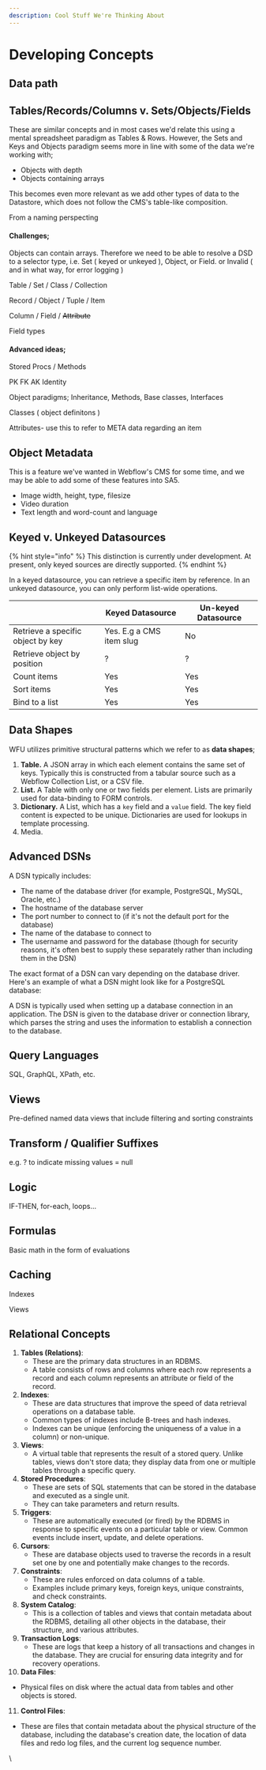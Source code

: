 ```yaml
---
description: Cool Stuff We're Thinking About
---
```


# Developing Concepts

## Data path

## Tables/Records/Columns v. Sets/Objects/Fields

These are similar concepts and in most cases we'd relate this using a mental spreadsheet paradigm as Tables & Rows. However, the Sets and Keys and Objects paradigm seems more in line with some of the data we're working with;

* Objects with depth
* Objects containing arrays

This becomes even more relevant as we add other types of data to the Datastore, which does not follow the CMS's table-like composition.&#x20;

From a naming perspecting

#### Challenges;

Objects can contain arrays. Therefore we need to be able to resolve a DSD to a selector type, i.e. Set ( keyed or unkeyed ), Object, or Field.  or Invalid ( and in what way, for error logging )&#x20;

Table / Set / Class / Collection &#x20;

Record / Object / Tuple / Item&#x20;

Column / Field / ~~Attribute~~&#x20;

Field types



#### Advanced ideas;&#x20;

Stored Procs / Methods&#x20;

PK FK AK Identity&#x20;

Object paradigms; Inheritance, Methods, Base classes, Interfaces&#x20;

Classes ( object definitons )&#x20;

Attributes- use this to refer to META data regarding an item&#x20;

## Object Metadata

This is a feature we've wanted in Webflow's CMS for some time, and we may be able to add some of these features into SA5.

* Image width, height, type, filesize
* Video duration
* Text length and word-count and language&#x20;

## Keyed v. Unkeyed Datasources

{% hint style="info" %}
This distinction is currently under development. At present, only keyed sources are directly supported.&#x20;
{% endhint %}

In a keyed datasource, you can retrieve a specific item by reference. In an unkeyed datasource, you can only perform list-wide operations.

|                                   | Keyed Datasource         | Un-keyed Datasource |
| --------------------------------- | ------------------------ | ------------------- |
| Retrieve a specific object by key | Yes. E.g a CMS item slug | No                  |
| Retrieve object by position       | ?                        | ?                   |
| Count items                       | Yes                      | Yes                 |
| Sort items                        | Yes                      | Yes                 |
| Bind to a list                    | Yes                      | Yes                 |

## Data Shapes <a href="#data-shapes" id="data-shapes"></a>

WFU utilizes primitive structural patterns which we refer to as **data shapes**;

1. **Table.** A JSON array in which each element contains the same set of keys. Typically this is constructed from a tabular source such as a Webflow Collection List, or a CSV file.
2. **List.** A Table with only one or two fields per element. Lists are primarily used for data-binding to FORM controls.
3. **Dictionary.** A List, which has a `key` field and a `value` field. The key field content is expected to be unique. Dictionaries are used for lookups in template processing.
4. Media.

## Advanced DSNs

A DSN typically includes:

* The name of the database driver (for example, PostgreSQL, MySQL, Oracle, etc.)
* The hostname of the database server
* The port number to connect to (if it's not the default port for the database)
* The name of the database to connect to
* The username and password for the database (though for security reasons, it's often best to supply these separately rather than including them in the DSN)

The exact format of a DSN can vary depending on the database driver. Here's an example of what a DSN might look like for a PostgreSQL database:

A DSN is typically used when setting up a database connection in an application. The DSN is given to the database driver or connection library, which parses the string and uses the information to establish a connection to the database.

## Query Languages

SQL, GraphQL, XPath, etc.&#x20;

## Views

Pre-defined named data views that include filtering and sorting constraints

## Transform / Qualifier Suffixes

e.g. ? to indicate missing values = null&#x20;

## Logic

IF-THEN, for-each, loops...

## Formulas

Basic math in the form of evaluations&#x20;

## Caching

Indexes

Views



## Relational Concepts

1. **Tables (Relations)**:
   * These are the primary data structures in an RDBMS.
   * A table consists of rows and columns where each row represents a record and each column represents an attribute or field of the record.
2. **Indexes**:
   * These are data structures that improve the speed of data retrieval operations on a database table.
   * Common types of indexes include B-trees and hash indexes.
   * Indexes can be unique (enforcing the uniqueness of a value in a column) or non-unique.
3. **Views**:
   * A virtual table that represents the result of a stored query. Unlike tables, views don't store data; they display data from one or multiple tables through a specific query.
4. **Stored Procedures**:
   * These are sets of SQL statements that can be stored in the database and executed as a single unit.
   * They can take parameters and return results.
5. **Triggers**:
   * These are automatically executed (or fired) by the RDBMS in response to specific events on a particular table or view. Common events include insert, update, and delete operations.
6. **Cursors**:
   * These are database objects used to traverse the records in a result set one by one and potentially make changes to the records.
7. **Constraints**:
   * These are rules enforced on data columns of a table.
   * Examples include primary keys, foreign keys, unique constraints, and check constraints.
8. **System Catalog**:
   * This is a collection of tables and views that contain metadata about the RDBMS, detailing all other objects in the database, their structure, and various attributes.
9. **Transaction Logs**:
   * These are logs that keep a history of all transactions and changes in the database. They are crucial for ensuring data integrity and for recovery operations.
10. **Data Files**:

* Physical files on disk where the actual data from tables and other objects is stored.

11. **Control Files**:

* These are files that contain metadata about the physical structure of the database, including the database's creation date, the location of data files and redo log files, and the current log sequence number.

\






